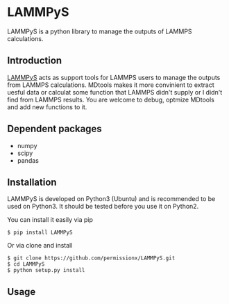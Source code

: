 # LAMMPyS
LAMMPyS is a python library to manage the outputs of LAMMPS calculations.

## Introduction
[LAMMPyS](https://github.com/permissionx/LAMMPyS) acts as support tools for LAMMPS users to manage the outputs from LAMMPS calculations. MDtools makes it more convinient to extract uesful data or calculat some function that LAMMPS didn't supply or I didn't find from LAMMPS results. You are welcome to debug, optmize MDtools and add new functions to it.

## Dependent packages
* numpy   
* scipy
* pandas

## Installation
LAMMPyS is developed on Python3 (Ubuntu) and is recommended to be used on Python3. It should be tested before you use it on Python2.

You can install it easily via pip
```
$ pip install LAMMPyS
```

Or via clone and install
```
$ git clone https://github.com/permissionx/LAMMPyS.git  
$ cd LAMMPyS
$ python setup.py install  
```


## Usage
